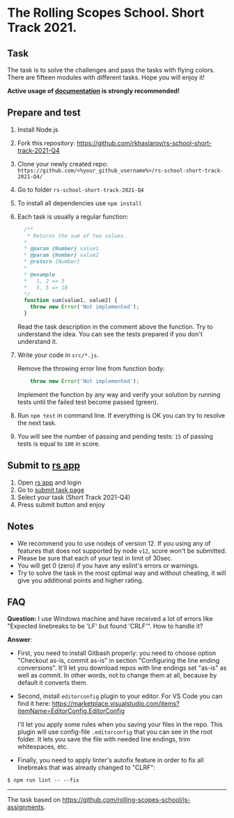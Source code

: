# The Rolling Scopes School. Short Track 2021.

## Task
The task is to solve the challenges and pass the tasks with flying colors. There are fifteen modules with different tasks. 
Hope you will enjoy it!

**Active usage of [documentation](https://developer.mozilla.org/en-US/) is strongly recommended!**

## Prepare and test
1. Install Node.js
2. Fork this repository: https://github.com/rkhaslarov/rs-school-short-track-2021-Q4
3. Clone your newly created repo: `https://github.com/<%your_github_username%>/rs-school-short-track-2021-Q4/`
4. Go to folder `rs-school-short-track-2021-Q4`
5. To install all dependencies use `npm install`
6. Each task is usually a regular function:
    ```javascript
      /**
       * Returns the sum of two values.
      *
      * @param {Number} value1
      * @param {Number} value2
      * @return {Number}
      *
      * @example
      *   1, 2 => 3
      *   5, 5 => 10
      */
      function sum(value1, value2) {
        throw new Error('Not implemented');
      }
    ```
    Read the task description in the comment above the function. Try to understand the idea. You can see the tests prepared if you don't understand it.
7. Write your code in `src/*.js`.

    Remove the throwing error line from function body:
    ```javascript
        throw new Error('Not implemented'); 
    ```
    Implement the function by any way and verify your solution by running tests until the failed test become passed (green).
8. Run `npm test` in command line. If everything is OK you can try to resolve the next task.
9. You will see the number of passing and pending tests: `15` of passing tests is equal to `100` in score.

## Submit to [rs app](https://app.rs.school/)
1. Open [rs app](https://app.rs.school/) and login
2. Go to [submit task page](https://app.rs.school/course/student/auto-test?course=js-fe-2021Q4)
3. Select your task (Short Track 2021-Q4)
4. Press submit button and enjoy

## Notes
* We recommend you to use nodejs of version 12. If you using any of features that does not supported by node `v12`, score won't be submitted.
* Please be sure that each of your test in limit of 30sec.
* You will get 0 (zero) if you have any eslint's errors or warnings.
* Try to solve the task in the most optimal way and without cheating, it will give you additional points and higher rating.

## FAQ
**Question:** I use Windows machine and have received a lot of errors like "Expected linebreaks to be 'LF' but found 'CRLF'". How to handle it?

**Answer**:
- First, you need to install Gitbash properly: you need to choose option "Checkout as-is, commit as-is" in section "Configuring the line ending conversions". It'll let you download repos with line endings set "as-is" as well as commit. In other words, not to change them at all, because by default it converts them.
- Second, install `editorconfig` plugin to your editor. For VS Code you can find it here:
https://marketplace.visualstudio.com/items?itemName=EditorConfig.EditorConfig

  I'll let you apply some rules when you saving your files in the repo. This plugin will use config-file `.editorconfig` that you can see in the root folder. It lets you save the file with needed line endings, trim whitespaces, etc.
- Finally, you need to apply linter's autofix feature in order to fix all linebreaks that was already changed to "CLRF":
```
$ npm run lint -- --fix
``` 

___
The task based on https://github.com/rolling-scopes-school/js-assignments.
